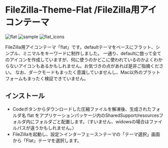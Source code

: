 # FileZilla-Theme-Flat /FileZilla用アイコンテーマ
![flat](https://user-images.githubusercontent.com/96756270/225528918-277cffb1-19f3-4126-be85-a9594a313dbc.jpg)
![sample](https://user-images.githubusercontent.com/96756270/225795994-a96e6b7b-23fd-4a0f-9ef3-cdc4d1abe24d.jpg)
![flat_icons](https://user-images.githubusercontent.com/96756270/225912595-dcfb551c-43fd-4a2f-be17-5235c9d1aae8.jpg)

FileZilla用アイコンテーマ「flat」です。defaultテーマをベースにフラット、シンプル、ミニマルをキーワードに制作しました。
一通り、defaultに倣って全てのアイコンを作成していますが、何に使うのかどこに使われているのかよくわからないアイコンもあるかもしれません。お気づきの点があれば是非ご指摘ください。
なお、ダークモードもまったく意識していませんし、Mac以外のプラットフォームもまったく検証できていません。

## インストール
* Codeボタンからダウンロードした圧縮ファイルを解凍後、生成されたフォルダ名 flat をアプリケーションパッケージ内のSharedSupport/resourcesフォルダ内にフォルダごと配置します。（すいません、widowsの場合はファイルパスが違うかもしれません。）
* FileZillaを起動し、設定＞インターフェース＞テーマの「テーマ選択」画面から「Flat」テーマを選択します。
